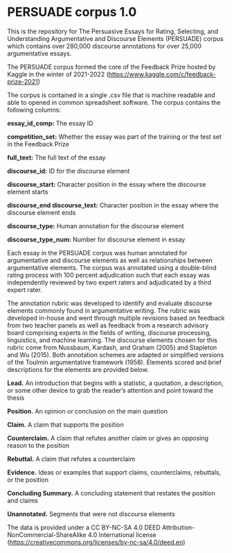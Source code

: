 # PERSUADE corpus 1.0

This is the repository for The Persuasive Essays for Rating, Selecting, and Understanding Argumentative and Discourse Elements (PERSUADE) corpus which contains over 280,000 discourse annotations for over 25,000 argumentative essays. 

The PERSUADE corpus formed the core of the Feedback Prize hosted by Kaggle in the winter of 2021-2022 (https://www.kaggle.com/c/feedback-prize-2021)

The corpus is contained in a single .csv file that is machine readable and able to opened in common spreadsheet software. The corpus contains the following columns:


**essay_id_comp:** The essay ID	

**competition_set:** Whether the essay was part of the training or the test set in the Feedback Prize

**full_text:** The full text of the essay

**discourse_id:** ID for the discourse element

**discourse_start:** Character position in the essay where the discourse element starts

**discourse_end	discourse_text:**	Character position in the essay where the discourse element ends

**discourse_type:** Human annotation for the discourse element	

**discourse_type_num:** Number for discourse element in essay

Each essay in the PERSUADE corpus was human annotated for argumentative and discourse elements as well as relationships between argumentative elements. The corpus was annotated using a double-blind rating process with 100 percent adjudication such that each essay was independently reviewed by two expert raters and adjudicated by a third expert rater.

The annotation rubric was developed to identify and evaluate discourse elements commonly found in argumentative writing. The rubric was developed in-house and went through multiple revisions based on feedback from two teacher panels as well as feedback from a research advisory board comprising experts in the fields of writing, discourse processing, linguistics, and machine learning. The discourse elements chosen for this rubric come from Nussbaum, Kardash, and Graham (2005) and Stapleton and Wu (2015). Both annotation schemes are adapted or simplified versions of the Toulmin argumentative framework (1958). Elements scored and brief descriptions for the elements are provided below.

**Lead.** An introduction that begins with a statistic, a quotation, a description, or some other device to grab the reader’s attention and point toward the thesis

**Position.** An opinion or conclusion on the main question

**Claim.** A claim that supports the position

**Counterclaim.** A claim that refutes another claim or gives an opposing reason to the position

**Rebuttal.** A claim that refutes a counterclaim

**Evidence.** Ideas or examples that support claims, counterclaims, rebuttals, or the position

**Concluding Summary.** A concluding statement that restates the position and claims

**Unannotated.** Segments that were not discourse elements

The data is provided under a CC BY-NC-SA 4.0 DEED Attribution-NonCommercial-ShareAlike 4.0 International license (https://creativecommons.org/licenses/by-nc-sa/4.0/deed.en)
